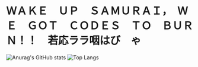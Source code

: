 <h1>ＷＡＫＥ　ＵＰ　ＳＡＭＵＲＡＩ，　ＷＥ　ＧＯＴ　ＣＯＤＥＳ　ＴＯ　ＢＵＲＮ！！　若応ララ咽はび　ゃ</h1>

![Anurag's GitHub stats](https://github-readme-stats.vercel.app/api?username=josemodolo&show_icons=true&theme=dark)
![Top Langs](https://github-readme-stats.vercel.app/api/top-langs/?username=josemodolo&layout=compact&theme=dark)
